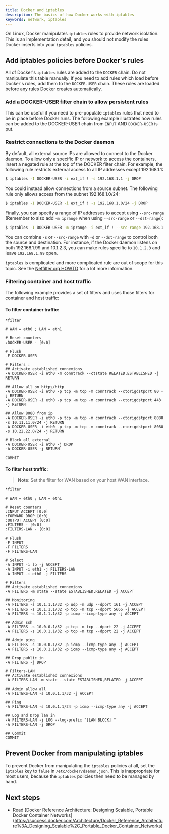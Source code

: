 ```yaml
---
title: Docker and iptables
description: The basics of how Docker works with iptables
keywords: network, iptables
---
```


On Linux, Docker manipulates `iptables` rules to provide network isolation.
This is an implementation detail, and you should not modify the rules Docker
inserts into your `iptables` policies.

## Add iptables policies before Docker's rules

All of Docker's `iptables` rules are added to the `DOCKER` chain. Do not
manipulate this table manually. If you need to add rules which load before
Docker's rules, add them to the `DOCKER-USER` chain. These rules are loaded
before any rules Docker creates automatically.

### Add a DOCKER-USER filter chain to allow persistent rules 
This can be useful if you need to pre-populate `iptables` rules that need to be in place before 
Docker runs. The following example illustrates how rules can be added to the DOCKER-USER chain
from `INPUT` AND `DOCKER-USER` is put.

### Restrict connections to the Docker daemon

By default, all external source IPs are allowed to connect to the Docker daemon.
To allow only a specific IP or network to access the containers, insert a
negated rule at the top of the DOCKER filter chain. For example, the following
rule restricts external access to all IP addresses except 192.168.1.1:

```bash
$ iptables -I DOCKER-USER -i ext_if ! -s 192.168.1.1 -j DROP
```

You could instead allow connections from a source subnet. The following rule
only allows access from the subnet 192.168.1.0/24:

```bash
$ iptables -I DOCKER-USER -i ext_if ! -s 192.168.1.0/24 -j DROP
```

Finally, you can specify a range of IP addresses to accept using `--src-range`
(Remember to also add `-m iprange` when using `--src-range` or `--dst-range`):

```bash
$ iptables -I DOCKER-USER -m iprange -i ext_if ! --src-range 192.168.1.1-192.168.1.3 -j DROP
```

You can combine `-s` or `--src-range` with `-d` or `--dst-range` to control both
the source and destination. For instance, if the Docker daemon listens on both
192.168.1.99 and 10.1.2.3, you can make rules specific to `10.1.2.3` and leave
`192.168.1.99` open.

`iptables` is complicated and more complicated rule are out of scope for this
topic. See the [Netfilter.org HOWTO](https://www.netfilter.org/documentation/HOWTO/NAT-HOWTO.html)
for a lot more information.

### Filtering container and host traffic
The following example provides a set of filters and uses those filters for container and host traffic: 

#### To filter container traffic:

```
*filter

# WAN = eth0 ; LAN = eth1

# Reset counters
:DOCKER-USER - [0:0]

# Flush
-F DOCKER-USER

# Filters :
## Activate established connexions
-A DOCKER-USER -i eth0 -m conntrack --ctstate RELATED,ESTABLISHED -j RETURN

## Allow all on https/http
-A DOCKER-USER -i eth0 -p tcp -m tcp -m conntrack --ctorigdstport 80 -j RETURN
-A DOCKER-USER -i eth0 -p tcp -m tcp -m conntrack --ctorigdstport 443 -j RETURN

## Allow 8080 from ip
-A DOCKER-USER -i eth0 -p tcp -m tcp -m conntrack --ctorigdstport 8080 -s 10.11.11.0/24 -j RETURN
-A DOCKER-USER -i eth0 -p tcp -m tcp -m conntrack --ctorigdstport 8080 -s 10.22.22.0/24 -j RETURN

# Block all external
-A DOCKER-USER -i eth0 -j DROP
-A DOCKER-USER -j RETURN

COMMIT
```

#### To filter host traffic:

> **Note**: Set the filter for WAN based on your host WAN interface.

```
*filter

# WAN = eth0 ; LAN = eth1

# Reset counters
:INPUT ACCEPT [0:0]
:FORWARD DROP [0:0]
:OUTPUT ACCEPT [0:0]
:FILTERS - [0:0]
:FILTERS-LAN - [0:0]

# Flush
-F INPUT
-F FILTERS
-F FILTERS-LAN

# Select
-A INPUT -i lo -j ACCEPT
-A INPUT -i eth1 -j FILTERS-LAN
-A INPUT -i eth0 -j FILTERS

# Filters
## Activate established connexions
-A FILTERS -m state --state ESTABLISHED,RELATED -j ACCEPT

## Monitoring
-A FILTERS -s 10.1.1.1/32 -p udp -m udp --dport 161 -j ACCEPT
-A FILTERS -s 10.1.1.1/32 -p tcp -m tcp --dport 5666 -j ACCEPT
-A FILTERS -s 10.1.1.1/32 -p icmp --icmp-type any -j ACCEPT

## Admin ssh
-A FILTERS -s 10.0.0.1/32 -p tcp -m tcp --dport 22 -j ACCEPT
-A FILTERS -s 10.0.1.1/32 -p tcp -m tcp --dport 22 -j ACCEPT

## Admin ping
-A FILTERS -s 10.0.0.1/32 -p icmp --icmp-type any -j ACCEPT
-A FILTERS -s 10.0.1.1/32 -p icmp --icmp-type any -j ACCEPT

## Drop public in
-A FILTERS -j DROP

# Filters-LAN
## Activate established connexions
-A FILTERS-LAN -m state --state ESTABLISHED,RELATED -j ACCEPT

## Admin allow all
-A FILTERS-LAN -s 10.0.1.1/32 -j ACCEPT

## Ping
-A FILTERS-LAN -s 10.0.1.1/24 -p icmp --icmp-type any -j ACCEPT

## Log and Drop lan in
-A FILTERS-LAN -j LOG --log-prefix "[LAN BLOCK] "
-A FILTERS-LAN -j DROP

## Commit
COMMIT
```

## Prevent Docker from manipulating iptables

To prevent Docker from manipulating the `iptables` policies at all, set the
`iptables` key to `false` in `/etc/docker/daemon.json`. This is inappropriate
for most users, because the `iptables` policies then need to be managed by hand.

## Next steps

- Read [Docker Reference Architecture: Designing Scalable, Portable Docker Container Networks]
(https://success.docker.com/Architecture/Docker_Reference_Architecture%3A_Designing_Scalable%2C_Portable_Docker_Container_Networks)
